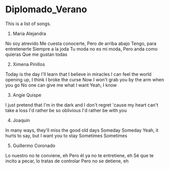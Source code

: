# Diplomado_Verano
This is a list of songs. 

1. Maria Alejandra

No soy atrevido
Me cuesta conocerte,
Pero de arriba abajo
Tengo, para entretenerte
Siempre a la joda
Tu moda no es mi moda,
Pero anda como quieras
Que me gustan todas

2. Ximena Pinillos 

Today is the day I'll learn that I believe in miracles
I can feel the world opening up, I think I broke the curse
Now I won't grab you by the arm when you go
No one can give me what I want
Yeah, I know

3. Angie Quispe

I just pretend that I'm in the dark and
I don't regret 'cause my heart can't take a loss
I'd rather be so oblivious
I'd rather be with you

4. Joaquin 

In many ways, they'll miss the good old days
Someday
Someday
Yeah, it hurts to say, but I want you to stay
Sometimes
Sometimes

5. Guillermo Coronado

Lo nuestro no te conviene, eh
Pero él ya no te entretiene, eh
Sé que te incito a pecar, lo tratas de controlar
Pero no se detiene, eh
